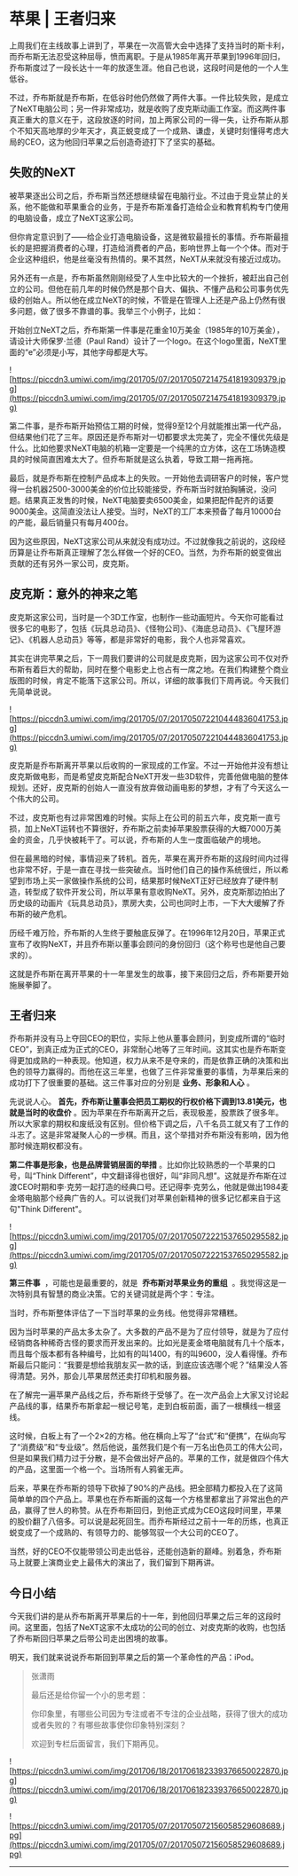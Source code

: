 # 苹果 | 王者归来

上周我们在主线故事上讲到了，苹果在一次高管大会中选择了支持当时的斯卡利，而乔布斯无法忍受这种屈辱，愤而离职。于是从1985年离开苹果到1996年回归，乔布斯度过了一段长达十一年的放逐生涯。他自己也说，这段时间是他的一个人生低谷。

不过，乔布斯就是乔布斯，在低谷时他仍然做了两件大事。一件比较失败，是成立了NeXT电脑公司；另一件非常成功，就是收购了皮克斯动画工作室。而这两件事真正重大的意义在于，这段放逐的时间，加上两家公司的一得一失，让乔布斯从那个不知天高地厚的少年天才，真正蜕变成了一个成熟、谦虚，关键时刻懂得考虑大局的CEO，这为他回归苹果之后创造奇迹打下了坚实的基础。

## 失败的NeXT

被苹果逐出公司之后，乔布斯当然还想继续留在电脑行业。不过由于竞业禁止的关系，他不能做和苹果重合的业务，于是乔布斯准备打造给企业和教育机构专门使用的电脑设备，成立了NeXT这家公司。

但你肯定意识到了——给企业打造电脑设备，这是微软最擅长的事情。乔布斯最擅长的是把握消费者的心理，打造给消费者的产品，影响世界上每一个个体。而对于企业这种组织，他是丝毫没有热情的。果不其然，NeXT从来就没有接近过成功。

另外还有一点是，乔布斯虽然刚刚经受了人生中比较大的一个挫折，被赶出自己创立的公司。但他在前几年的时候仍然是那个自大、偏执、不懂产品和公司事务优先级的创始人。所以他在成立NeXT的时候，不管是在管理人上还是产品上仍然有很多问题，做了很多不靠谱的事。我举三个小例子，比如：

开始创立NeXT之后，乔布斯第一件事是花重金10万美金（1985年的10万美金），请设计大师保罗·兰德（Paul Rand）设计了一个logo。在这个logo里面，NeXT里面的“e”必须是小写，其他字母都是大写。

![https://piccdn3.umiwi.com/img/201705/07/201705072147541819309379.jpg](https://piccdn3.umiwi.com/img/201705/07/201705072147541819309379.jpg)

第二件事，是乔布斯开始预估工期的时候，觉得9至12个月就能推出第一代产品，但结果他们花了三年。原因还是乔布斯对一切都要求太完美了，完全不懂优先级是什么。比如他要求NeXT电脑的机箱一定要是一个纯黑的立方体，这在工场铸造模具的时候简直困难太大了。但乔布斯就是这么执着，导致工期一拖再拖。

最后，就是乔布斯在控制产品成本上的失败。一开始他去调研客户的时候，客户觉得一台机器2500-3000美金的价位比较能接受，乔布斯当时就拍胸脯说，没问题。结果真正发售的时候，NeXT电脑要卖6500美金，如果把配件配齐的话要9000美金。这简直没法让人接受。当时，NeXT的工厂本来预备了每月10000台的产能，最后销量只有每月400台。

因为这些原因，NeXT这家公司从来就没有成功过。不过就像我之前说的，这段经历算是让乔布斯真正理解了怎么样做一个好的CEO。当然，为乔布斯的蜕变做出贡献的还有另外一家公司，皮克斯。

## 皮克斯：意外的神来之笔

皮克斯这家公司，当时是一个3D工作室，也制作一些动画短片。今天你可能看过很多它的电影了，包括《玩具总动员》、《怪物公司》、《海底总动员》、《飞屋环游记》、《机器人总动员》等等，都是非常好的电影，我个人也非常喜欢。

其实在讲完苹果之后，下一周我们要讲的公司就是皮克斯，因为这家公司不仅对乔布斯有着巨大的帮助，同时在整个电影史上也占有一席之地。在我们构建整个商业版图的时候，肯定不能落下这家公司。所以，详细的故事我们下周再说。今天我们先简单说说。

![https://piccdn3.umiwi.com/img/201705/07/201705072210444836041753.jpg](https://piccdn3.umiwi.com/img/201705/07/201705072210444836041753.jpg)

皮克斯是乔布斯离开苹果以后收购的一家现成的工作室。不过一开始他并没有想让皮克斯做电影，而是希望皮克斯配合NeXT开发一些3D软件，完善他做电脑的整体规划。还好，皮克斯的创始人一直没有放弃做动画电影的梦想，才有了今天这么一个伟大的公司。

不过，皮克斯也有过非常困难的时候。实际上在公司的前五六年，皮克斯一直亏损，加上NeXT运转也不算很好，乔布斯之前卖掉苹果股票获得的大概7000万美金的资金，几乎快被耗干了。可以说，乔布斯的人生一度面临破产的境地。

但在最黑暗的时候，事情迎来了转机。首先，苹果在离开乔布斯的这段时间内过得也非常不好，于是一直在寻找一些突破点。当时他们自己的操作系统很烂，所以希望到市场上买一家做操作系统的公司，结果那时候NeXT正好已经放弃了硬件制造，转型成了软件开发公司，所以苹果有意收购NeXT。另外，皮克斯那边拍出了历史级的动画片《玩具总动员》，票房大卖，公司也同时上市，一下大大缓解了乔布斯的破产危机。

历经千难万险，乔布斯的人生终于要触底反弹了。在1996年12月20日，苹果正式宣布了收购NeXT，并且乔布斯以董事会顾问的身份回归（这个称号也是他自己要求的）。

这就是乔布斯在离开苹果的十一年里发生的故事，接下来回归之后，乔布斯要开始施展拳脚了。

## 王者归来

乔布斯并没有马上夺回CEO的职位，实际上他从董事会顾问，到变成所谓的“临时CEO”，到真正成为正式的CEO，非常耐心地等了三年时间。这其实也是乔布斯变得更加成熟的一种表现。他知道，权力从来不是夺来的，而是依靠正确的决策和出色的领导力赢得的。而他在这三年里，也做了三件非常重要的事情，为苹果后来的成功打下了很重要的基础。这三件事对应的分别是 **业务、形象和人心** 。

先说说人心。 **首先，乔布斯让董事会把员工期权的行权价格下调到13.81美元，也就是当时的收盘价** 。因为苹果在乔布斯离开之后，表现极差，股票跌了很多年。所以大家拿的期权和废纸没有区别。但价格下调之后，八千名员工就又有了工作的斗志了。这是非常凝聚人心的一步棋。而且，这个举措对乔布斯没有影响，因为他那时候连期权都没有。

 **第二件事是形象，也是品牌营销层面的举措** 。比如你比较熟悉的一个苹果的口号，叫“Think Different”，中文翻译得也很好，叫“非同凡想”。这就是乔布斯在过渡CEO时期和李·克劳一起打造的经典口号。还记得李·克劳么，他就是做出1984麦金塔电脑那个经典广告的人。可以说我们对苹果创新精神的很多记忆都来自于这句"Think Different"。

![https://piccdn3.umiwi.com/img/201705/07/201705072221537650295582.jpg](https://piccdn3.umiwi.com/img/201705/07/201705072221537650295582.jpg)

 **第三件事**  ，可能也是最重要的，就是  **乔布斯对苹果业务的重组**  。我觉得这是一次特别具有智慧的商业决策。它的关键词就是两个字：专注。

当时，乔布斯整体评估了一下当时苹果的业务线。他觉得非常糟糕。

因为当时苹果的产品太多太杂了。大多数的产品不是为了应付领导，就是为了应付经销商各种稀奇古怪的要求而开发出来的。比如光是麦金塔电脑就有几十个版本，而且每个版本都有各种编号，比如有的叫1400，有的叫9600，没人看得懂。乔布斯最后只能问：“我要是想给我朋友买一款的话，到底应该选哪个呢？”结果没人答得清楚。另外，那会儿苹果居然还卖打印机和服务器。

在了解完一遍苹果产品线之后，乔布斯终于受够了。在一次产品会上大家又讨论起产品线的事，结果乔布斯拿起一根记号笔，走到白板前面，画了一根横线一根竖线。

这时候，白板上有了一个2×2的方格。他在横向上写了“台式”和“便携”，在纵向写了“消费级”和“专业级”。然后他说，虽然我们是个有一万名出色员工的伟大公司，但是如果我们精力过于分散，是不会做出好产品的。苹果的工作，就是做四个伟大的产品，这里面一个格一个。当场所有人鸦雀无声。

后来，苹果在乔布斯的领导下砍掉了90%的产品线。把全部精力都投入在了这简简单单的四个产品上。苹果也在乔布斯画的这每一个方格里都拿出了非常出色的产品，赢得了世人的称赞。从在乔布斯回归，到他正式成为CEO这段时间里，苹果的股价翻了八倍多。可以说是起死回生。而乔布斯经过之前十一年的历练，也真正蜕变成了一个成熟的、有领导力的、能够驾驭一个大公司的CEO了。

当然，好的CEO不仅能带领公司走出低谷，还能创造新的巅峰。别着急，乔布斯马上就要上演商业史上最伟大的演出了，我们留到下期再讲。

## 今日小结

今天我们讲的是从乔布斯离开苹果后的十一年，到他回归苹果之后三年的这段时间。这里面，包括了NeXT这家不太成功的公司的创立、对皮克斯的收购，也包括了乔布斯回归苹果之后带公司走出困境的故事。

明天，我们就来说说乔布斯回到苹果之后的第一个革命性的产品：iPod。

> 张潇雨
> 
> 最后还是给你留一个小的思考题：
> 
> 你印象里，有哪些公司因为专注或者不专注的企业战略，获得了很大的成功或者失败的？有哪些故事使你印象特别深刻？
> 
> 欢迎到专栏后面留言，我们下期再见。

![https://piccdn3.umiwi.com/img/201706/18/201706182339376650022870.jpg](https://piccdn3.umiwi.com/img/201706/18/201706182339376650022870.jpg)

![https://piccdn3.umiwi.com/img/201705/07/201705072156058529608689.jpg](https://piccdn3.umiwi.com/img/201705/07/201705072156058529608689.jpg)

---
